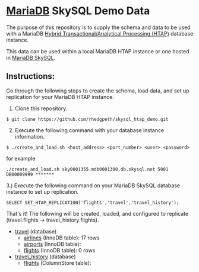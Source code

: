 # [MariaDB](http://www.mariadb.com) SkySQL Demo Data

The purpose of this repository is to supply the schema and data to be used with a MariaDB [Hybrid Transactional/Analytical Processing (HTAP)](https://mariadb.com/docs/solutions/htap/) database instance. 

This data can be used within a local MariaDB HTAP instance or one hosted in [MariaDB SkySQL](https://mariadb.com/products/skysql/docs/). 

## Instructions:

Go through the following steps to create the schema, load data, and set up replication for your MariaDB HTAP instance.

1. Clone this repository.

```
$ git clone https://github.com/rhedgpeth/skysql_htap_demo.git
```

2. Execute the following command with your database instance information.

```
$ ./create_and_load.sh <host_address> <port_number> <user> <password>
```

for example

```
./create_and_load.sh sky0001355.mdb0001390.db.skysql.net 5001 DB00009999 *******
```

3.) Execute the following command on your MariaDB SkySQL database instance to set up replication.

```
SELECT SET_HTAP_REPLICATION('flights','travel','travel_history');
```

That's it! The following will be created, loaded, and configured to replicate (travel.flights -> travel_history.flights).

- [travel](schema/idb_schema.sql#L1) (database)
    - [airlines](schema/idb_schema.sql#L5) (InnoDB table): 17 rows
    - [airports](schema/idb_schema.sql#L11) (InnoDB table): 
    - [flights](schema/idb_schema.sql#L21) (InnoDB table): 0 rows
- [travel_history](schema/cs_schema.sql#L1) (database)
    - [flights](schema/cs_schema.sql#L5) (ColumnStore table): 